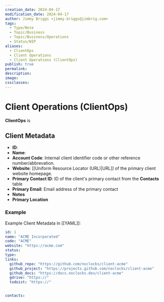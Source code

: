 ```yaml
---
creation_date: 2024-04-17
modification_date: 2024-04-17
author: Jimmy Briggs <jimmy.briggs@jimbrig.com>
tags:
  - Type/Note
  - Topic/Business
  - Topic/Business/Operations
  - Status/WIP
aliases:
  - ClientOps
  - Client Operations
  - Client Operations (ClientOps)
publish: true
permalink:
description:
image:
cssclasses:
---
```


# Client Operations (ClientOps)

**ClientOps** is

## Client Metadata

- **ID**:
- **Name**:
- **Account Code**: Internal client identifier code or other reference number/abbrevation. 
- **Website**: [[Uniform Resource Locator (URL)|URL]] of the primary client website homepage.
- **Primary Contact ID**: ID of the client's primary contact from the **Contacts** table
- **Primary Email**: Email address of the primary contact
- **Notes**
- **Primary Location**

### Example

Example Client Metadata in [[YAML]]:

```yaml
id: 1
name: "ACME Incorporated"
code: "ACME"
website: "https://acme.com"
status: 
type:
links:
  github_repo: "https://github.com/noclocks/client-acme"
  github_project: "https://projects.github.com/noclocks/client-acme"
  github_docs: "https://docs.noclocks.dev/client-acme"
  gdrive: "https://"
  todoist: "https://"
  

contacts:
```
